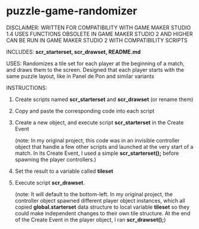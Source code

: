 # puzzle-game-randomizer

DISCLAIMER:
WRITTEN FOR COMPATIBILITY WITH GAME MAKER STUDIO 1.4
USES FUNCTIONS OBSOLETE IN GAME MAKER STUDIO 2 AND HIGHER
CAN BE RUN IN GAME MAKER STUDIO 2 WITH COMPATIBILITY SCRIPTS


INCLUDES:
**scr_starterset, scr_drawset, README.md**

USES:
Randomizes a tile set for each player at the beginning of a match, and draws them to the screen.
Designed that each player starts with the same puzzle layout, like in Panel de Pon and similar variants

INSTRUCTIONS:
1. Create scripts named **scr_starterset** and **scr_drawset** (or rename them)
2. Copy and paste the corresponding code into each script
3. Create a new object, and execute script **scr_starterset** in the Create Event
    
    (note: In my original project, this code was in an invisible controller object that handle a few other scripts and launched at the very start of a match. In its Create Event, I used a simple **scr_starterset();** before spawning the player controllers.)
5. Set the result to a variable called **tileset**
6. Execute script **scr_drawset**.
  
    (note: It will default to the bottom-left. In my original project, the controller object spawned different player object instances, which all copied **global.starterset** data structure to local variable **tileset** so they could make independent changes to their own tile structure. At the end of the Create Event in the player object, I ran **scr_drawset();**)
